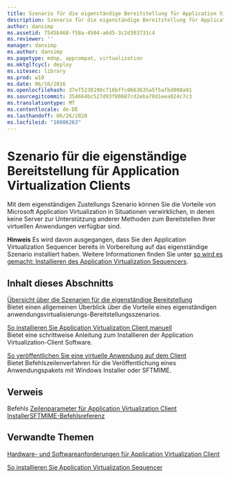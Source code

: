 ```yaml
---
title: Szenario für die eigenständige Bereitstellung für Application Virtualization Clients
description: Szenario für die eigenständige Bereitstellung für Application Virtualization Clients
author: dansimp
ms.assetid: 7545b468-f58a-4504-a6d5-3c2d303731c4
ms.reviewer: ''
manager: dansimp
ms.author: dansimp
ms.pagetype: mdop, appcompat, virtualization
ms.mktglfcycl: deploy
ms.sitesec: library
ms.prod: w10
ms.date: 06/16/2016
ms.openlocfilehash: 37ef5238190c716bffc0663635a5f5afbd808a91
ms.sourcegitcommit: 354664bc527d93f80687cd2eba70d1eea024c7c3
ms.translationtype: MT
ms.contentlocale: de-DE
ms.lasthandoff: 06/26/2020
ms.locfileid: "10806263"
---
```

# Szenario für die eigenständige Bereitstellung für Application Virtualization Clients


Mit dem eigenständigen Zustellungs Szenario können Sie die Vorteile von Microsoft Application Virtualization in Situationen verwirklichen, in denen keine Server zur Unterstützung anderer Methoden zum Bereitstellen Ihrer virtuellen Anwendungen verfügbar sind.

**Hinweis**  Es wird davon ausgegangen, dass Sie den Application Virtualization Sequencer bereits in Vorbereitung auf das eigenständige Szenario installiert haben. Weitere Informationen finden Sie unter [so wird es gemacht: Installieren des Application Virtualization Sequencers](how-to-install-the-application-virtualization-sequencer.md).

 

## Inhalt dieses Abschnitts


<a href="" id="stand-alone-delivery-scenario-overview"></a>[Übersicht über die Szenarien für die eigenständige Bereitstellung](stand-alone-delivery-scenario-overview.md)  
Bietet einen allgemeinen Überblick über die Vorteile eines eigenständigen anwendungsvirtualisierungs-Bereitstellungsszenarios.

<a href="" id="how-to-manually-install-the-application-virtualization-client"></a>[So installieren Sie Application Virtualization Client manuell](how-to-manually-install-the-application-virtualization-client.md)  
Bietet eine schrittweise Anleitung zum Installieren der Application Virtualization-Client Software.

<a href="" id="how-to-publish-a-virtual-application-on-the-client"></a>[So veröffentlichen Sie eine virtuelle Anwendung auf dem Client](how-to-publish-a-virtual-application-on-the-client.md)  
Bietet Befehlszeilenverfahren für die Veröffentlichung eines Anwendungspakets mit Windows Installer oder SFTMIME.

## Verweis


Befehls [Zeilenparameter für Application Virtualization Client Installer](application-virtualization-client-installer-command-line-parameters.md)[SFTMIME-Befehlsreferenz](sftmime--command-reference.md)

## Verwandte Themen


[Hardware- und Softwareanforderungen für Application Virtualization Client](application-virtualization-client-hardware-and-software-requirements.md)

[So installieren Sie Application Virtualization Sequencer](how-to-install-the-application-virtualization-sequencer.md)

 

 





